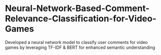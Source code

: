 # Neural-Network-Based-Comment-Relevance-Classification-for-Video-Games
 Developed a neural network model to classify user comments for video games by leveraging TF-IDF &amp; BERT  for enhanced semantic understanding
